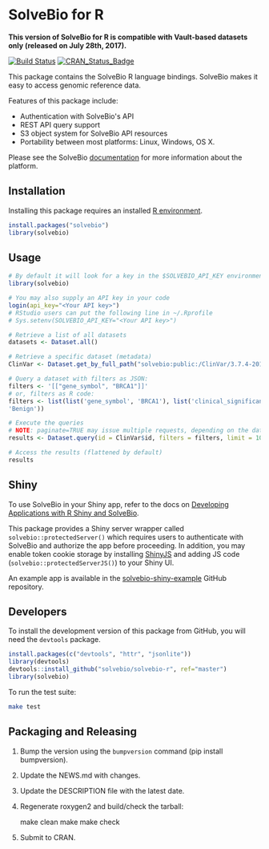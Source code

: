 # SolveBio for R

**This version of SolveBio for R is compatible with Vault-based datasets only (released on July 28th, 2017).**


[![Build Status](https://github.com/solvebio/solvebio-r/workflows/R/badge.svg)](https://github.com/solvebio/solvebio-r/actions) 
[![CRAN\_Status\_Badge](http://www.r-pkg.org/badges/version/solvebio)](https://cran.r-project.org/package=solvebio)

This package contains the SolveBio R language bindings. SolveBio makes it easy
to access genomic reference data.

Features of this package include:

* Authentication with SolveBio's API
* REST API query support
* S3 object system for SolveBio API resources
* Portability between most platforms: Linux, Windows, OS X.

Please see the SolveBio [documentation](https://docs.solvebio.com) for more
information about the platform.


## Installation

Installing this package requires an installed [R environment](https://www.r-project.org).

```R
install.packages("solvebio")
library(solvebio)
```

## Usage

```R
# By default it will look for a key in the $SOLVEBIO_API_KEY environment variable.
library(solvebio)

# You may also supply an API key in your code
login(api_key="<Your API key>")
# RStudio users can put the following line in ~/.Rprofile
# Sys.setenv(SOLVEBIO_API_KEY="<Your API key>")

# Retrieve a list of all datasets
datasets <- Dataset.all()

# Retrieve a specific dataset (metadata)
ClinVar <- Dataset.get_by_full_path("solvebio:public:/ClinVar/3.7.4-2017-01-30/Variants-GRCh37")

# Query a dataset with filters as JSON:
filters <- '[["gene_symbol", "BRCA1"]]'
# or, filters as R code:
filters <- list(list('gene_symbol', 'BRCA1'), list('clinical_significance',
'Benign'))

# Execute the queries
# NOTE: paginate=TRUE may issue multiple requests, depending on the dataset and filters
results <- Dataset.query(id = ClinVar$id, filters = filters, limit = 1000, paginate = TRUE)

# Access the results (flattened by default)
results

```


## Shiny

To use SolveBio in your Shiny app, refer to the docs on [Developing Applications with R Shiny and SolveBio](https://docs.solvebio.com/applications/developing/#r-shiny-and-solvebio).

This package provides a Shiny server wrapper called `solvebio::protectedServer()` which requires users to authenticate with SolveBio and authorize the app before proceeding. In addition, you may enable token cookie storage by installing [ShinyJS](https://deanattali.com/shinyjs/) and adding JS code (`solvebio::protectedServerJS()`) to your Shiny UI.

An example app is available in the [solvebio-shiny-example](https://github.com/solvebio/solvebio-shiny-example) GitHub repository.


## Developers

To install the development version of this package from GitHub, you will need the `devtools` package.

```R
install.packages(c("devtools", "httr", "jsonlite"))
library(devtools)
devtools::install_github("solvebio/solvebio-r", ref="master")
library(solvebio)
```

To run the test suite:

```bash
make test
```


## Packaging and Releasing

1. Bump the version using the `bumpversion` command (pip install bumpversion).
2. Update the NEWS.md with changes.
3. Update the DESCRIPTION file with the latest date.
4. Regenerate roxygen2 and build/check the tarball:

    make clean
    make
    make check

5. Submit to CRAN.
